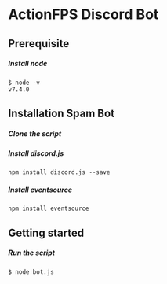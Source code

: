 # ActionFPS Discord Bot


## Prerequisite


##### Install node
``` 
$ node -v
v7.4.0
```

## Installation Spam Bot 

##### Clone the script

##### Install discord.js
```
npm install discord.js --save
```

##### Install eventsource
```
npm install eventsource
```
## Getting started

##### Run the script
```
$ node bot.js
```







```

